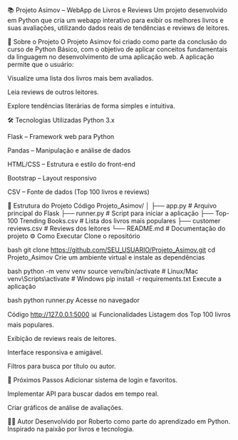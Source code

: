📚 Projeto Asimov – WebApp de Livros e Reviews
Um projeto desenvolvido em Python que cria um webapp interativo para exibir os melhores livros e suas avaliações, utilizando dados reais de tendências e reviews de leitores.

🚀 Sobre o Projeto
O Projeto Asimov foi criado como parte da conclusão do curso de Python Básico, com o objetivo de aplicar conceitos fundamentais da linguagem no desenvolvimento de uma aplicação web. A aplicação permite que o usuário:

Visualize uma lista dos livros mais bem avaliados.

Leia reviews de outros leitores.

Explore tendências literárias de forma simples e intuitiva.

🛠️ Tecnologias Utilizadas
Python 3.x

Flask – Framework web para Python

Pandas – Manipulação e análise de dados

HTML/CSS – Estrutura e estilo do front-end

Bootstrap – Layout responsivo

CSV – Fonte de dados (Top 100 livros e reviews)

📂 Estrutura do Projeto
Código
Projeto_Asimov/
│
├── app.py                  # Arquivo principal do Flask
├── runner.py               # Script para iniciar a aplicação
├── Top-100 Trending Books.csv  # Lista dos livros mais populares
├── customer reviews.csv    # Reviews dos leitores
└── README.md               # Documentação do projeto
⚙️ Como Executar
Clone o repositório

bash
git clone https://github.com/SEU_USUARIO/Projeto_Asimov.git
cd Projeto_Asimov
Crie um ambiente virtual e instale as dependências

bash
python -m venv venv
source venv/bin/activate   # Linux/Mac
venv\Scripts\activate      # Windows
pip install -r requirements.txt
Execute a aplicação

bash
python runner.py
Acesse no navegador

Código
http://127.0.0.1:5000
📊 Funcionalidades
Listagem dos Top 100 livros mais populares.

Exibição de reviews reais de leitores.

Interface responsiva e amigável.

Filtros para busca por título ou autor.

📌 Próximos Passos
Adicionar sistema de login e favoritos.

Implementar API para buscar dados em tempo real.

Criar gráficos de análise de avaliações.

👨‍💻 Autor
Desenvolvido por Roberto como parte do aprendizado em Python. Inspirado na paixão por livros e tecnologia.
